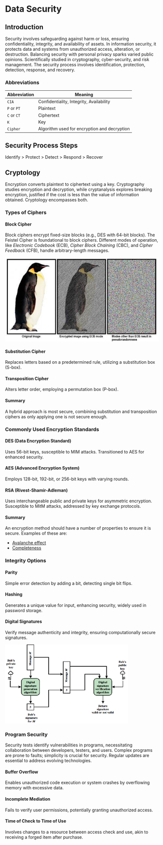 # Data Security

## Introduction

Security involves safeguarding against harm or loss, ensuring confidentiality, integrity, and availability of assets. In information security, it protects data and systems from unauthorized access, alteration, or destruction. Balancing security with personal privacy sparks varied public opinions. Scientifically studied in cryptography, cyber-security, and risk management. The security process involves identification, protection, detection, response, and recovery.

### Abbreviations

| Abbreviation | Meaning                                      |
| ------------ | -------------------------------------------- |
| `CIA`        | Confidentiality, Integrity, Availability     |
| `P` or `PT`  | Plaintext                                    |
| `C` or `CT`  | Ciphertext                                   |
| `K`          | Key                                          |
| `Cipher`     | Algorithm used for encryption and decryption |

## Security Process Steps

Identify > Protect > Detect > Respond > Recover

## Cryptology

Encryption converts plaintext to ciphertext using a key. Cryptography studies encryption and decryption, while cryptanalysis explores breaking encryption, justified if the cost is less than the value of information obtained. Cryptology encompasses both.

### Types of Ciphers

#### Block Cipher

Block ciphers encrypt fixed-size blocks (e.g., DES with 64-bit blocks). The Feistel Cipher is foundational to block ciphers. Different modes of operation, like _Electronic Codebook_ (ECB), _Cipher Block Chaining_ (CBC), and _Cipher Feedback_ (CFB), handle arbitrary-length messages.

![Example of ECB and different modes](.data-security/figure1.png "Example of ECB and different modes")

#### Substitution Cipher

Replaces letters based on a predetermined rule, utilizing a substitution box (S-box).

#### Transposition Cipher

Alters letter order, employing a permutation box (P-box).

#### Summary

A hybrid approach is most secure, combining substitution and transposition ciphers as only applying one is not secure enough.

### Commonly Used Encryption Standards

#### DES (Data Encryption Standard)

Uses 56-bit keys, susceptible to MIM attacks. Transitioned to AES for enhanced security.

#### AES (Advanced Encryption System)

Employs 128-bit, 192-bit, or 256-bit keys with varying rounds.

#### RSA (Rivest-Shamir-Adleman)

Uses interchangeable public and private keys for asymmetric encryption. Susceptible to MitM attacks, addressed by key exchange protocols.

#### Summary

An encryption method should have a number of properties to ensure it is secure. Examples of these are:

- [Avalanche effect](https://en.wikipedia.org/wiki/Avalanche_effect)
- [Completeness](<https://en.wikipedia.org/wiki/Completeness_(cryptography)>)

### Integrity Options

#### Parity

Simple error detection by adding a bit, detecting single bit flips.

#### Hashing

Generates a unique value for input, enhancing security, widely used in password storage.

#### Digital Signatures

Verify message authenticity and integrity, ensuring computationally secure signatures.

![Digital signature model](.data-security/figure2.png "Digital signature model")

### Program Security

Security tests identify vulnerabilities in programs, necessitating collaboration between developers, testers, and users. Complex programs are prone to faults; simplicity is crucial for security. Regular updates are essential to address evolving technologies.

#### Buffer Overflow

Enables unauthorized code execution or system crashes by overflowing memory with excessive data.

#### Incomplete Mediation

Fails to verify user permissions, potentially granting unauthorized access.

#### Time of Check to Time of Use

Involves changes to a resource between access check and use, akin to receiving a forged item after purchase.
